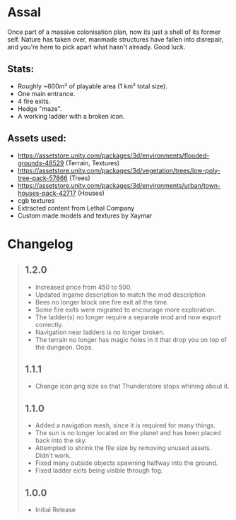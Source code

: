 # Assal
Once part of a massive colonisation plan, now its just a shell of its former self. Nature has taken over, manmade structures have fallen into disrepair, and you're here to pick apart what hasn't already. Good luck.

## Stats:
- Roughly ~600m² of playable area (1 km² total size).
- One main entrance.
- 4 fire exits.
- Hedge "maze".
- A working ladder with a broken icon.

## Assets used:
- https://assetstore.unity.com/packages/3d/environments/flooded-grounds-48529 (Terrain, Textures)
- https://assetstore.unity.com/packages/3d/vegetation/trees/low-poly-tree-pack-57866 (Trees)
- https://assetstore.unity.com/packages/3d/environments/urban/town-houses-pack-42717 (Houses)
- cgb textures
- Extracted content from Lethal Company
- Custom made models and textures by Xaymar

# Changelog
> ## 1.2.0
> - Increased price from 450 to 500.
> - Updated ingame description to match the mod description
> - Bees no longer block one fire exit all the time.
> - Some fire exits were migrated to encourage more exploration.
> - The ladder(s) no longer require a separate mod and now export correctly.
> - Navigation near ladders is no longer broken.
> - The terrain no longer has magic holes in it that drop you on top of the dungeon. Oops.
>
> ## 1.1.1
> - Change icon.png size so that Thunderstore stops whining about it.
>
> ## 1.1.0
> - Added a navigation mesh, since it is required for many things.
> - The sun is no longer located on the planet and has been placed back into the sky.
> - Attempted to shrink the file size by removing unused assets. Didn't work.
> - Fixed many outside objects spawning halfway into the ground.
> - Fixed ladder exits being visible through fog.
>
> ## 1.0.0
> - Initial Release
